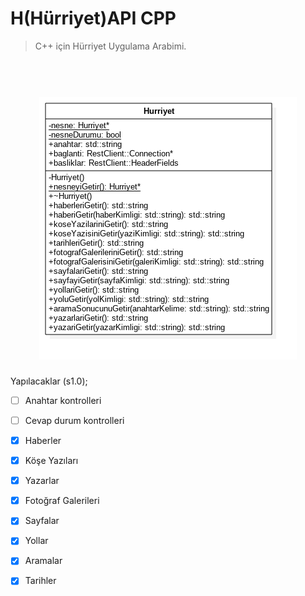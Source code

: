 # H(Hürriyet)API CPP
> C++ için Hürriyet Uygulama Arabimi.

<h1 align="center">
    <br>
    <img src="https://github.com/nuriu/hapicpp/blob/develop/uml.png" alt="UML Diyagramı">
    <br>
</h1>

Yapılacaklar (s1.0);

- [ ] Anahtar kontrolleri

- [ ] Cevap durum kontrolleri

- [x] Haberler

- [x] Köşe Yazıları

- [x] Yazarlar

- [x] Fotoğraf Galerileri

- [x] Sayfalar

- [x] Yollar

- [x] Aramalar

- [x] Tarihler
